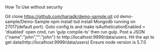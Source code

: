 How To Use without security

Git clone https://github.com/hariadk/demo-sample.git
cd demo-sample/Demo-Sample
npm install
tsd install
Mongodb running on 27017(default port).
Goto config.ts and make isAutheticationEnabled = 'disabled'
open cmd, run 'gulp compile-ts' then run gulp.
Post a JSON {"name":"john","":"john"} to http://localhost:9999/data/users.
Hit the api to get data(http://localhost:9999/data/users)
Ensure node version is 5.7.0

